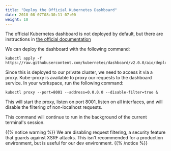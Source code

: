 ```yaml
---
title: "Deploy the Official Kubernetes Dashboard"
date: 2018-08-07T08:30:11-07:00
weight: 10
---
```


The official Kubernetes dashboard is not deployed by default, but there are
instructions in [the official documentation](https://kubernetes.io/docs/tasks/access-application-cluster/web-ui-dashboard/)

We can deploy the dashboard with the following command:
```
kubectl apply -f https://raw.githubusercontent.com/kubernetes/dashboard/v2.0.0/aio/deploy/recommended.yaml
```

Since this is deployed to our private cluster, we need to access it via a proxy.
Kube-proxy is available to proxy our requests to the dashboard service.  In your
workspace, run the following command:
```
kubectl proxy --port=8001 --address=0.0.0.0 --disable-filter=true &
```

This will start the proxy, listen on port 8001, listen on all interfaces, and
will disable the filtering of non-localhost requests.

This command will continue to run in the background of the current terminal's session.

{{% notice warning %}}
We are disabling request filtering, a security feature that guards against XSRF attacks.
This isn't recommended for a production environment, but is useful for our dev environment.
{{% /notice %}}
